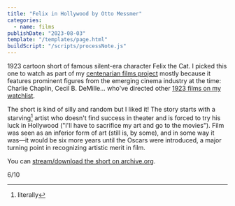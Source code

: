 ```yaml
---
title: "Felix in Hollywood by Otto Messmer"
categories:
  - name: films
publishDate: "2023-08-03"
template: "/templates/page.html"
buildScript: "/scripts/processNote.js"
---
```


1923 cartoon short of famous silent-era character Felix the Cat. I picked this one to watch as part of my [centenarian films project](/notes/watching-centenarian-films/) mostly because it features prominent figures from the emerging cinema industry at the time: Charlie Chaplin, Cecil B. DeMille... who've directed other [1923 films on my watchlist](/notes/watching-centenarian-films/).

The short is kind of silly and random but I liked it! The story starts with a starving[^1] artist who doesn't find success in theater and is forced to try his luck in Hollywood ("I'll have to sacrifice my art and go to the movies"). Film was seen as an inferior form of art (still is, by some), and in some way it was—it would be six more years until the Oscars were introduced, a major turning point in recognizing artistic merit in film.

You can [stream/download the short on archive.org](https://archive.org/details/FelixTheCat-FelixInHollywood1923).

6/10

[^1]: literally
